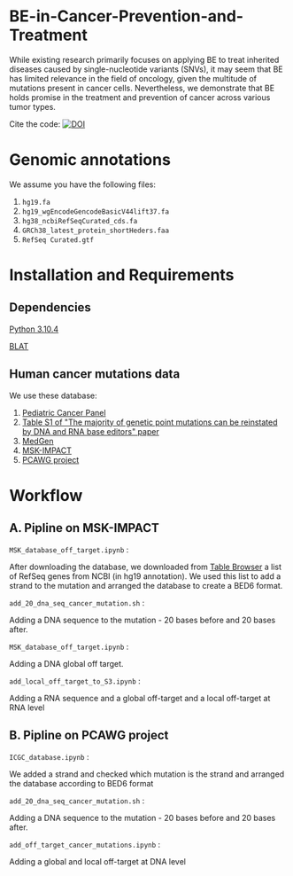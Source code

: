 # BE-in-Cancer-Prevention-and-Treatment
While existing research primarily focuses on applying BE to treat inherited diseases caused by single-nucleotide variants (SNVs), it may seem that BE has limited relevance in the field of oncology, given the multitude of mutations present in cancer cells. Nevertheless, we demonstrate that BE holds promise in the treatment and prevention of cancer across various tumor types.

Cite the code: [![DOI](https://zenodo.org/badge/700707685.svg)](https://doi.org/10.5281/zenodo.14778569)
# Genomic annotations
We assume you have the following files:
1. ```hg19.fa```
2. ```hg19_wgEncodeGencodeBasicV44lift37.fa``` 
3. ```hg38_ncbiRefSeqCurated_cds.fa``` 
4. ```GRCh38_latest_protein_shortHeders.faa```
5. ```RefSeq Curated.gtf```


# Installation and Requirements
## Dependencies

[Python 3.10.4](https://www.python.org/downloads/release/python-3104/)

[BLAT](https://genome.ucsc.edu/cgi-bin/hgBlat)

## Human cancer mutations data
We use these database:
1. [Pediatric Cancer Panel](https://www.ncbi.nlm.nih.gov/gtr/tests/562503/)
2. [Table S1 of "The majority of genetic point mutations can be reinstated by DNA and RNA base editors" paper](https://github.com/arieldadush/BE-on-genetic-point-mutations.git)
3. [MedGen](https://www.ncbi.nlm.nih.gov/medgen/)
4. [MSK-IMPACT](https://www.nature.com/articles/s41588-021-00949-1)
5. [PCAWG project](https://www.nature.com/articles/s41586-020-1969-6)

# Workflow

## A. Pipline on MSK-IMPACT

```MSK_database_off_target.ipynb``` :

After downloading the database, we downloaded from [Table Browser](https://genome.ucsc.edu/cgi-bin/hgTables?hgsid=1723543828_rv8jAZ6jYoeMPtpo2d5W7THrMVa9&clade=mammal&org=&db=hg19&hgta_group=genes&hgta_track=refSeqComposite&hgta_table=ncbiRefSeqCurated&hgta_regionType=range&position=&hgta_outputType=primaryTable&hgta_outFileName=) a list of RefSeq genes from NCBI (in hg19 annotation).
We used this list to add a strand to the mutation and arranged the database to create a BED6 format.

```add_20_dna_seq_cancer_mutation.sh``` :

Adding a DNA sequence to the mutation - 20 bases before and 20 bases after.

```MSK_database_off_target.ipynb``` :

Adding a DNA global off target.

```add_local_off_target_to_S3.ipynb``` :

Adding a RNA sequence and a global off-target and a local off-target at RNA level 


## B. Pipline on PCAWG project

```ICGC_database.ipynb``` :

We added a strand and checked which mutation is the strand and arranged the database according to BED6 format

```add_20_dna_seq_cancer_mutation.sh``` :

Adding a DNA sequence to the mutation - 20 bases before and 20 bases after.

```add_off_target_cancer_mutations.ipynb``` :

Adding a global and local off-target at DNA level
